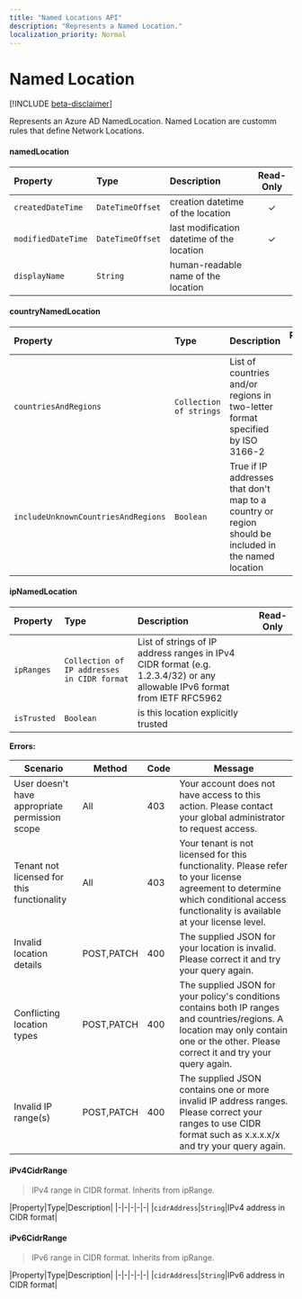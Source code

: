 ```yaml
---
title: "Named Locations API"
description: "Represents a Named Location."
localization_priority: Normal
---
```


# Named Location 

[!INCLUDE [beta-disclaimer](../../includes/beta-disclaimer.md)]

Represents an Azure AD NamedLocation. Named Location are customm rules that define Network Locations.


#### namedLocation

| Property   | Type|Description|Read-Only|
|:---------------|:--------|:----------|:-------:|
|`createdDateTime`|`DateTimeOffset` | creation datetime of the location |✓|
|`modifiedDateTime`|`DateTimeOffset` | last modification datetime of the location |✓|
|`displayName`|`String`| human-readable name of the location ||

#### countryNamedLocation

| Property   | Type|Description|Read-Only|
|:---------------|:--------|:----------|:-------:|
|`countriesAndRegions`|`Collection of strings`| List of countries and/or regions in two-letter format specified by ISO 3166-2||
|`includeUnknownCountriesAndRegions`|`Boolean`| True if IP addresses that don't map to a country or region should be included in the named location||

#### ipNamedLocation

| Property   | Type|Description|Read-Only|
|:---------------|:--------|:----------|:-------:|
|`ipRanges`|`Collection of IP addresses in CIDR format`| List of strings of IP address ranges in IPv4 CIDR format (e.g. 1.2.3.4/32) or any allowable IPv6 format from IETF RFC5962||
|`isTrusted`|`Boolean`| is this location explicitly trusted||


**Errors:**

|Scenario|Method|Code|Message|
|--------|------|----|-------|
|User doesn't have appropriate permission scope|All|403|Your account does not have access to this action. Please contact your global administrator to request access.|
|Tenant not licensed for this functionality|All|403|Your tenant is not licensed for this functionality. Please refer to your license agreement to determine which conditional access functionality is available at your license level.|
|Invalid location details|POST,PATCH|400|The supplied JSON for your location is invalid. Please correct it and try your query again.|
|Conflicting location types|POST,PATCH|400|The supplied JSON for your policy's conditions contains both IP ranges and countries/regions. A location may only contain one or the other. Please correct it and try your query again.|
|Invalid IP range(s)|POST,PATCH|400|The supplied JSON contains one or more invalid IP address ranges. Please correct your ranges to use CIDR format such as x.x.x.x/x and try your query again.|





#### iPv4CidrRange

> IPv4 range in CIDR format. Inherits from ipRange.

|Property|Type|Description|
|-|-|-|-|-|
|`cidrAddress`|`String`|IPv4 address in CIDR format|

#### iPv6CidrRange

> IPv6 range in CIDR format. Inherits from ipRange.

|Property|Type|Description|
|-|-|-|-|-|
|`cidrAddress`|`String`|IPv6 address in CIDR format|
